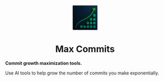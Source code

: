 <p align="center">
  <img src="./raw-images/max-commits-3-full.png" alt="Max Commits Logo" width="80"/>
</p>
<h1 align="center">Max Commits</h1>

**Commit growth maximization tools.**

Use AI tools to help grow the number of commits you make exponentially.
